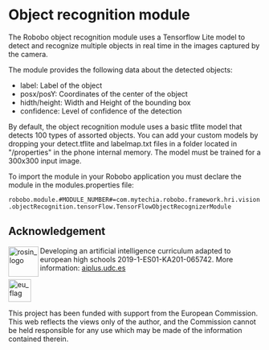# Object recognition module

The Robobo object recognition module uses a Tensorflow Lite model to detect and recognize multiple objects in real time in the images captured by the camera.

The module provides the following data about the detected objects:

- label: Label of the object
- posx/posY: Coordinates of the center of the object
- hidth/height: Width and Height of the bounding box
- confidence: Level of confidence of the detection

By default, the object recognition module uses a basic tflite model that detects 100 types of assorted objects.
You can add your custom models by dropping your detect.tflite and labelmap.txt files in a folder located in "/properties" in the phone internal memory.
The model must be trained for a 300x300 input image.

To import the module in your Robobo application you must declare the module in the modules.properties file:

`robobo.module.#MODULE_NUMBER#=com.mytechia.robobo.framework.hri.vision.objectRecognition.tensorFlow.TensorFlowObjectRecognizerModule`

## Acknowledgement

<a href="https://aiplus.udc.es/">
  <img src="https://aiplus.udc.es/wp-content/uploads/2019/12/logo-naranja-100x100.png"
       alt="rosin_logo" height="60" align="left" >
</a>

Developing an artificial intelligence curriculum adapted to european high schools
2019-1-ES01-KA201-065742. 
More information: <a href="https://aiplus.udc.es/">aiplus.udc.es</a>

<img src="http://rosin-project.eu/wp-content/uploads/rosin_eu_flag.jpg"
     alt="eu_flag" height="45">

This project has been funded with support from the European Commission. This web reflects the views only of the author, and the Commission cannot be held responsible for any use which may be made of the information contained therein.
